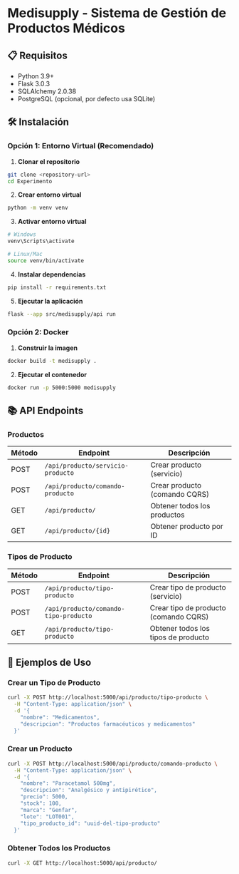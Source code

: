 # Medisupply - Sistema de Gestión de Productos Médicos

## 📋 Requisitos

- Python 3.9+
- Flask 3.0.3
- SQLAlchemy 2.0.38
- PostgreSQL (opcional, por defecto usa SQLite)

## 🛠️ Instalación

### Opción 1: Entorno Virtual (Recomendado)

1. **Clonar el repositorio**
```bash
git clone <repository-url>
cd Experimento
```

2. **Crear entorno virtual**
```bash
python -m venv venv
```

3. **Activar entorno virtual**
```bash
# Windows
venv\Scripts\activate

# Linux/Mac
source venv/bin/activate
```

4. **Instalar dependencias**
```bash
pip install -r requirements.txt
```

5. **Ejecutar la aplicación**
```bash
flask --app src/medisupply/api run
```

### Opción 2: Docker

1. **Construir la imagen**
```bash
docker build -t medisupply .
```

2. **Ejecutar el contenedor**
```bash
docker run -p 5000:5000 medisupply
```

## 📚 API Endpoints

### Productos

| Método | Endpoint | Descripción |
|--------|----------|-------------|
| POST | `/api/producto/servicio-producto` | Crear producto (servicio) |
| POST | `/api/producto/comando-producto` | Crear producto (comando CQRS) |
| GET | `/api/producto/` | Obtener todos los productos |
| GET | `/api/producto/{id}` | Obtener producto por ID |

### Tipos de Producto

| Método | Endpoint | Descripción |
|--------|----------|-------------|
| POST | `/api/producto/tipo-producto` | Crear tipo de producto (servicio) |
| POST | `/api/producto/comando-tipo-producto` | Crear tipo de producto (comando CQRS) |
| GET | `/api/producto/tipo-producto` | Obtener todos los tipos de producto |

## 📝 Ejemplos de Uso

### Crear un Tipo de Producto

```bash
curl -X POST http://localhost:5000/api/producto/tipo-producto \
  -H "Content-Type: application/json" \
  -d '{
    "nombre": "Medicamentos",
    "descripcion": "Productos farmacéuticos y medicamentos"
  }'
```

### Crear un Producto

```bash
curl -X POST http://localhost:5000/api/producto/comando-producto \
  -H "Content-Type: application/json" \
  -d '{
    "nombre": "Paracetamol 500mg",
    "descripcion": "Analgésico y antipirético",
    "precio": 5000,
    "stock": 100,
    "marca": "Genfar",
    "lote": "LOT001",
    "tipo_producto_id": "uuid-del-tipo-producto"
  }'
```

### Obtener Todos los Productos

```bash
curl -X GET http://localhost:5000/api/producto/
```
